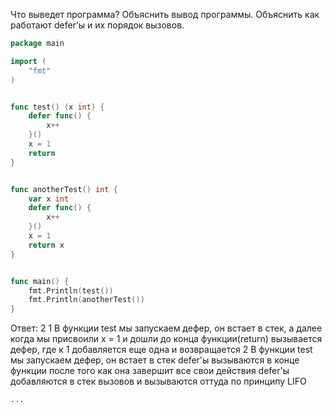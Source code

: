 Что выведет программа? Объяснить вывод программы. Объяснить как работают defer’ы и их порядок вызовов.

```go
package main

import (
	"fmt"
)


func test() (x int) {
	defer func() {
		x++
	}()
	x = 1
	return
}


func anotherTest() int {
	var x int
	defer func() {
		x++
	}()
	x = 1
	return x
}


func main() {
	fmt.Println(test())
	fmt.Println(anotherTest())
}
```

Ответ:
2 
1
В функции test мы запускаем дефер, он встает в стек, а далее когда мы присвоили x = 1 и дошли
до конца функции(return) вызывается дефер, где к 1 добавляется еще одна и возвращается 2
В функции test мы запускаем дефер, он встает в стек
defer'ы вызываются в конце функции после того как она завершит все свои действия
defer'ы добавляются в стек вызовов и вызываются оттуда по принципу
LIFO

```
...

```
